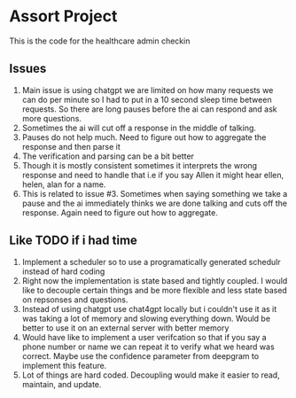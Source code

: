 # Assort Project
This is the code for the healthcare admin checkin


## Issues
1.  Main issue is using chatgpt we are limited on how many requests we can do per minute so I had to put in a 10 second sleep time between requests.  So there are long pauses before the ai can respond and ask more questions.
2. Sometimes the ai will cut off a response in the middle of talking.
3. Pauses do not help much.  Need to figure out how to aggregate the response and then parse it
4. The verification and parsing can be a bit better
5. Though it is mostly consistent sometimes it interprets the wrong response and need to handle that
i.e if you say Allen it might hear ellen, helen, alan for a name.
6. This is related to issue #3.  Sometimes when saying something we take a pause and the ai immediately thinks we are done talking and cuts off the response.  Again need to figure out how to aggregate.


## Like TODO if i had time

1. Implement a scheduler so to use a programatically generated schedulr instead of hard coding
2.  Right now the implementation is state based and tightly coupled.  I would like to decouple certain things and be more flexible and less state based on repsonses and questions.
3. Instead of using chatgpt use chat4gpt locally but i couldn't use it as it was taking a lot of memory and slowing everything down.  Would be better to use it on an external server with better memory
4. Would have like to implement a user verifcation so that if you say a phone number or name we can repeat it to verify what we heard was correct.  Maybe use the confidence parameter from deepgram to implement this feature.
5.  Lot of things are hard coded. Decoupling would make it easier to read, maintain, and update.
